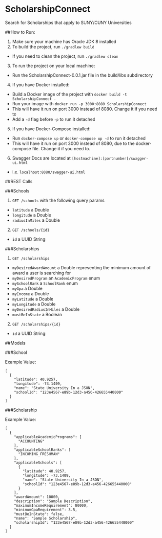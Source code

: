 # ScholarshipConnect

Search for Scholarships that apply to SUNY/CUNY Universities

##How to Run:

1. Make sure your machine has Oracle JDK 8 installed
2. To build the project, run `./gradlew build`
 * If you need to clean the project, run `./gradlew clean`
3. To run the project on your local machine:
 * Run the ScholarshipConnect-0.0.1.jar file in the build/libs subdirectory
4. If you have Docker installed:
 * Build a Docker image of the project with `docker build -t ScholarshipConnect .`
 * Run your image with `docker run -p 3000:8080 ScholarshipConnect`
 * This will have it run on port 3000 instead of 8080. Change it if you need to
 * Add a `-d` flag before `-p` to run it detached
5. If you have Docker-Compose installed:
 * Run `docker-compose up` or `docker-compose up -d` to run it detached
 * This will have it run on port 3000 instead of 8080, due to the docker-compose file. Change it if you need to.
6. Swagger Docs are located at `[hostmachine]:[portnumber]/swagger-ui.html`
 * i.e. `localhost:8080/swagger-ui.html`

##REST Calls

###Schools
1. `GET /schools` with the following query params
 * `latitude` a Double
 * `longitude` a Double
 * `radiusInMiles` a Double
2. `GET /schools/{id}`
 * `id` a UUID String

###Scholarships

1. `GET /scholarships`
 * `myDesiredAwardAmount` a Double representing the minimum amount of award a user is searching for
 * `myDesiredProgram` an `AcademicProgram` enum
 * `mySchoolRank` a `SchoolRank` enum
 * `myGpa` a Double
 * `myIncome` a Double
 * `myLatitude` a Double
 * `myLongitude` a Double
 * `myDesiredRadiusInMiles` a Double
 * `mustBeInState` a Boolean
2. `GET /scholarships/{id}`
 * `id` a UUID String
 
##Models

###School

Example Value:

```
[
  {
    "latitude": 40.9257,
    "longitude": -73.1409,
    "name": "State University In a JSON",
    "schoolId": "123e4567-e89b-12d3-a456-426655440000"
  }
]
```

###Scholarship

Example Value:

```
[
  {
    "applicableAcademicPrograms": [
      "ACCOUNTING"
    ],
    "applicableSchoolRanks": [
      "INCOMING_FRESHMAN"
    ],
    "applicableSchools": [
      {
        "latitude": 40.9257,
        "longitude": -73.1409,
        "name": "State University In a JSON",
        "schoolId": "123e4567-e89b-12d3-a456-426655440000"
      }
    ],
    "awardAmount": 10000,
    "description": "Sample Description",
    "maximumIncomeRequirement": 80000,
    "minimumGpaRequirement": 3.5,
    "mustBeInState": false,
    "name": "Sample Scholarship",
    "scholarshipId": "123e4567-e89b-12d3-a456-426655440000"
  }
]
```
